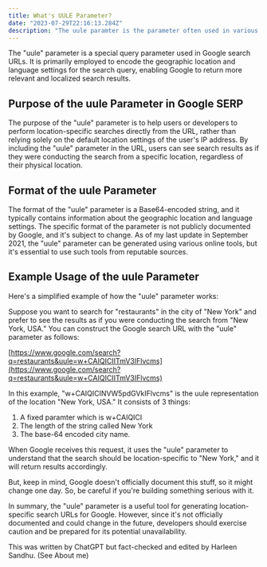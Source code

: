 ```yaml
---
title: What's UULE Parameter?
date: "2023-07-29T22:16:13.284Z"
description: "The uule paramter is the parameter often used in various google serp location changer tools. Learn more about it here!"
---
```


The "uule" parameter is a special query parameter used in Google search URLs. It is primarily employed to encode the geographic location and language settings for the search query, enabling Google to return more relevant and localized search results.

## Purpose of the uule Parameter in Google SERP

The purpose of the "uule" parameter is to help users or developers to perform location-specific searches directly from the URL, rather than relying solely on the default location settings of the user's IP address. By including the "uule" parameter in the URL, users can see search results as if they were conducting the search from a specific location, regardless of their physical location.

## Format of the uule Parameter

The format of the "uule" parameter is a Base64-encoded string, and it typically contains information about the geographic location and language settings. The specific format of the parameter is not publicly documented by Google, and it's subject to change. As of my last update in September 2021, the "uule" parameter can be generated using various online tools, but it's essential to use such tools from reputable sources.

## Example Usage of the uule Parameter

Here's a simplified example of how the "uule" parameter works:

Suppose you want to search for "restaurants" in the city of "New York" and prefer to see the results as if you were conducting the search from "New York, USA." You can construct the Google search URL with the "uule" parameter as follows:


[https://www.google.com/search?q=restaurants&uule=w+CAIQICIITmV3IFlvcms](https://www.google.com/search?q=restaurants&uule=w+CAIQICIITmV3IFlvcms)

In this example, "w+CAIQICINVW5pdGVkIFlvcms" is the uule representation of the location "New York, USA." It consists of 3 things:
1. A fixed paramter which is w+CAIQICI
2. The length of the string called New York
3. The base-64 encoded city name. 

When Google receives this request, it uses the "uule" parameter to understand that the search should be location-specific to "New York," and it will return results accordingly.

But, keep in mind, Google doesn't officially document this stuff, so it might change one day. So, be careful if you're building something serious with it.

In summary, the "uule" parameter is a useful tool for generating location-specific search URLs for Google. However, since it's not officially documented and could change in the future, developers should exercise caution and be prepared for its potential unavailability.

This was written by ChatGPT but fact-checked and edited by Harleen Sandhu. (See About me)
